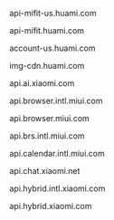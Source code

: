 


api-mifit-us.huami.com

api-mifit.huami.com

account-us.huami.com

img-cdn.huami.com

api.ai.xiaomi.com

api.browser.intl.miui.com

api.browser.miui.com

api.brs.intl.miui.com

api.calendar.intl.miui.com

api.chat.xiaomi.net

api.hybrid.intl.xiaomi.com

api.hybrid.xiaomi.com

